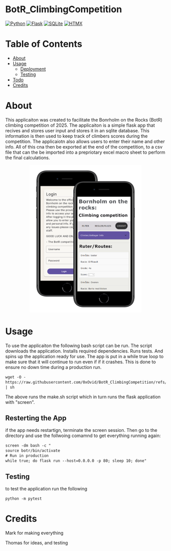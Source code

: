 # BotR_ClimbingCompetition
[![Python](https://img.shields.io/badge/Python-3776AB?logo=python&logoColor=fff)](#)
[![Flask](https://img.shields.io/badge/Flask-000?logo=flask&logoColor=fff)](#)
[![SQLite](https://img.shields.io/badge/SQLite-%2307405e.svg?logo=sqlite&logoColor=white)](#)
[![HTMX](https://img.shields.io/badge/HTMX-36C?logo=htmx&logoColor=fff)](#)

# Table of Contents
- [About](#about)
- [Usage](#usage)
   - [Deployment](#deployment)
   - [Testing](#testing)
- [Todo](#todo)
- [Credits](#credits)
  
# About
This applicaiton was created to facilitate the Bonrholm on the Rocks (BotR) climbing competition of 2025.
The applicaiton is a simple flask app that recives and stores user input and stores it in an sqlite database.
This information is then used to keep track of climbers scores during the competition.
The applicaiotn also allows users to enter their name and other info. 
All of this cna then be exported at the end of the competition, to a csv file that can the be imported into a prepriotary excel macro sheet to perform the final calculations.

<p align="center">
<img src="/botr_demo.png" width="350">
</p>

# Usage
To use the applicaiton the following bash script can be run.
The script downloads the application. 
Installs required dependencies. 
Runs tests. 
And spins up the application ready for use.
The app is put in a while true loop to make sure that it will continue to run even if if it crashes. This is done to ensure no down time during a production run.

```
wget -O - https://raw.githubusercontent.com/0xOvid/BotR_ClimbingCompetition/refs/heads/main/make.sh | sh
```

The above runs the make.sh script which in turn runs the flask application with "screen". 

## Resterting the App
if the app needs restartign, terminate the screen session. Then go to the directory and use the follwoing comamnd to get everything running again:

```
screen -dm bash -c "
source botr/bin/activate
# Run in production
while true; do flask run --host=0.0.0.0 -p 80; sleep 10; done"
```



## Testing
to test the application run the following
```
python -m pytest
```

# Credits
Mark for making everything

Thomas for ideas, and testing

